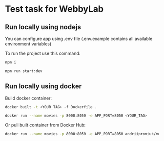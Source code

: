 # Test task for WebbyLab

## Run locally using nodejs
You can configure app using .env file (.env.example contains all available environment variables)

To run the project use this command:
```bash
npm i

npm run start:dev
```

## Run locally using docker

Build docker container:
```bash
docker built -t <YOUR_TAG> -f Dockerfile .

docker run --name movies -p 8000:8050 -e APP_PORT=8050 <YOUR_TAG>
```

Or pull built container from Docker Hub:
```bash
docker run --name movies -p 8000:8050 -e APP_PORT=8050 andriiproniuk/movies:latest
```
